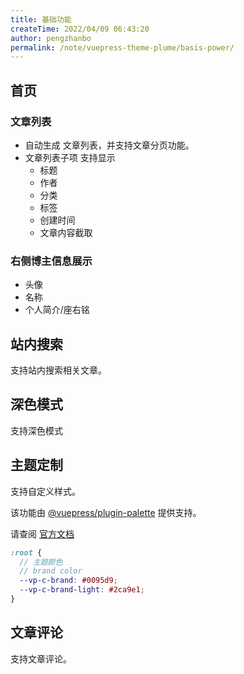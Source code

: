 ```yaml
---
title: 基础功能
createTime: 2022/04/09 06:43:20
author: pengzhanbo
permalink: /note/vuepress-theme-plume/basis-power/
---
```


## 首页

### 文章列表

- 自动生成 文章列表，并支持文章分页功能。
- 文章列表子项 支持显示
  - 标题
  - 作者
  - 分类
  - 标签
  - 创建时间
  - 文章内容截取

### 右侧博主信息展示
- 头像
- 名称
- 个人简介/座右铭


## 站内搜索

支持站内搜索相关文章。

## 深色模式

支持深色模式

## 主题定制

支持自定义样式。

该功能由 [@vuepress/plugin-palette](https://v2.vuepress.vuejs.org/zh/reference/plugin/palette.html) 提供支持。 

请查阅 [官方文档](https://v2.vuepress.vuejs.org/zh/reference/plugin/palette.html)

``` scss
:root {
  // 主题颜色
  // brand color
  --vp-c-brand: #0095d9;
  --vp-c-brand-light: #2ca9e1;
}
```

## 文章评论

支持文章评论。
